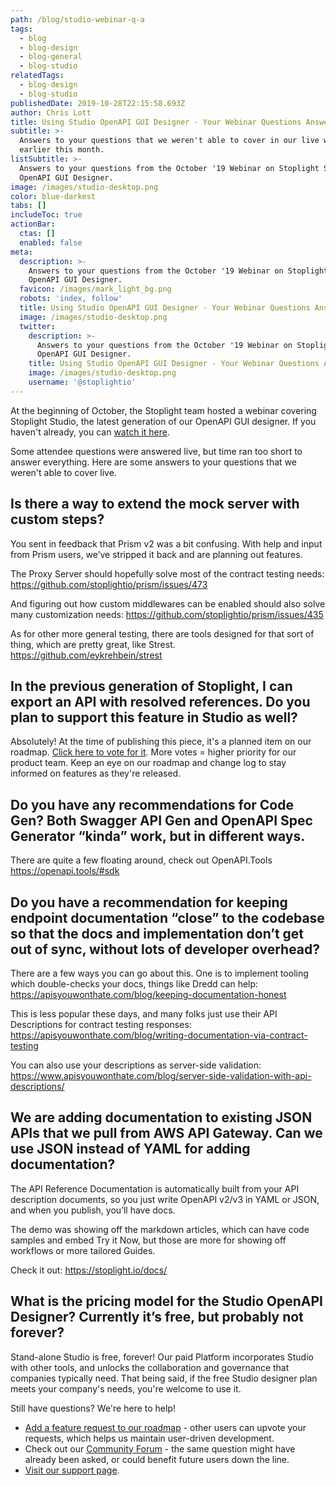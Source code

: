 ```yaml
---
path: /blog/studio-webinar-q-a
tags:
  - blog
  - blog-design
  - blog-general
  - blog-studio
relatedTags:
  - blog-design
  - blog-studio
publishedDate: 2019-10-28T22:15:58.693Z
author: Chris Lott
title: Using Studio OpenAPI GUI Designer - Your Webinar Questions Answered
subtitle: >-
  Answers to your questions that we weren't able to cover in our live webinar
  earlier this month.
listSubtitle: >-
  Answers to your questions from the October '19 Webinar on Stoplight Studio
  OpenAPI GUI Designer.
image: /images/studio-desktop.png
color: blue-darkest
tabs: []
includeToc: true
actionBar:
  ctas: []
  enabled: false
meta:
  description: >-
    Answers to your questions from the October '19 Webinar on Stoplight Studio
    OpenAPI GUI Designer.
  favicon: /images/mark_light_bg.png
  robots: 'index, follow'
  title: Using Studio OpenAPI GUI Designer - Your Webinar Questions Answered
  image: /images/studio-desktop.png
  twitter:
    description: >-
      Answers to your questions from the October '19 Webinar on Stoplight Studio
      OpenAPI GUI Designer.
    title: Using Studio OpenAPI GUI Designer - Your Webinar Questions Answered
    image: /images/studio-desktop.png
    username: '@stoplightio'
---
```

At the beginning of October, the Stoplight team hosted a webinar covering Stoplight Studio, the latest generation of our OpenAPI GUI designer. If you haven't already, you can [watch it here](https://stoplight.io/video/studio-webinar).

Some attendee questions were answered live, but time ran too short to answer everything. Here are some answers to your questions that we weren't able to cover live. 

## Is there a way to extend the mock server with custom steps?

You sent in feedback that Prism v2 was a bit confusing. With  help and input from Prism users, we’ve stripped it back and are planning out features.

The Proxy Server should hopefully solve most of the contract testing needs: <https://github.com/stoplightio/prism/issues/473>

And figuring out how custom middlewares can be enabled should also solve many customization needs: <https://github.com/stoplightio/prism/issues/435>

As for other more general testing, there are tools designed for that sort of thing, which are pretty great, like Strest. <https://github.com/eykrehbein/strest>

## In the previous generation of Stoplight, I can export an API with resolved references. Do you plan to support this feature in Studio as well?

Absolutely! At the time of publishing this piece, it's a planned item on our roadmap. [Click here to vote for it](https://bit.ly/2pU1PFc).  More votes = higher priority for our product team. Keep an eye on our roadmap and change log to stay informed on features as they're released. 

## Do you have any recommendations for Code Gen? Both Swagger API Gen and OpenAPI Spec Generator “kinda” work, but in different ways.

There are quite a few floating around, check out OpenAPI.Tools <https://openapi.tools/#sdk>

## Do you have a recommendation for keeping endpoint documentation “close” to the codebase so that the docs and implementation don’t get out of sync, without lots of developer overhead?

There are a few ways you can go about this. One is to implement tooling which double-checks your docs, things like Dredd can help: <https://apisyouwonthate.com/blog/keeping-documentation-honest>

This is less popular these days, and many folks just use their API Descriptions for contract testing responses: <https://apisyouwonthate.com/blog/writing-documentation-via-contract-testing>

You can also use your descriptions as server-side validation: <https://www.apisyouwonthate.com/blog/server-side-validation-with-api-descriptions/>

## We are adding documentation to existing JSON APIs that we pull from AWS API Gateway. Can we use JSON instead of YAML for adding documentation?

The API Reference Documentation is automatically built from your API description documents, so you just write OpenAPI v2/v3 in YAML or JSON, and when you publish, you’ll have docs. 

The demo was showing off the markdown articles, which can have code samples and embed Try it Now, but those are more for showing off workflows or more tailored Guides. 

Check it out: <https://stoplight.io/docs/>

## What is the pricing model for the Studio OpenAPI Designer? Currently it’s free, but probably not forever?

Stand-alone Studio is free, forever! Our paid Platform incorporates Studio with other tools, and unlocks the collaboration and governance that companies typically need. That being said, if the free Studio designer plan meets your company's needs, you're welcome to use it.



Still have questions? We're here to help!

* [Add a feature request to our roadmap](https://stoplight.io/p/roadmap) - other users can upvote your requests, which helps us maintain user-driven development.
* Check out our [Community Forum](https://community.stoplight.io) - the same question might have already been asked, or could benefit future users down the line.
* [Visit our support page](https://support.stoplight.io).
